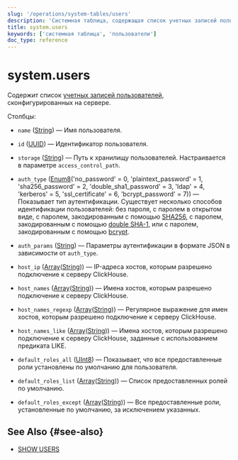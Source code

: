 ```yaml
---
slug: '/operations/system-tables/users'
description: 'Системная таблица, содержащая список учетных записей пользователей,'
title: system.users
keywords: ['системная таблица', 'пользователи']
doc_type: reference
---
```

# system.users

Содержит список [учетных записей пользователей](../../guides/sre/user-management/index.md#user-account-management), сконфигурированных на сервере.

Столбцы:
- `name` ([String](../../sql-reference/data-types/string.md)) — Имя пользователя.

- `id` ([UUID](../../sql-reference/data-types/uuid.md)) — Идентификатор пользователя.

- `storage` ([String](../../sql-reference/data-types/string.md)) — Путь к хранилищу пользователей. Настраивается в параметре `access_control_path`.

- `auth_type` ([Enum8](../../sql-reference/data-types/enum.md)('no_password' = 0, 'plaintext_password' = 1, 'sha256_password' = 2, 'double_sha1_password' = 3, 'ldap' = 4, 'kerberos' = 5, 'ssl_certificate' = 6, 'bcrypt_password' = 7)) — Показывает тип аутентификации. Существует несколько способов идентификации пользователей: без пароля, с паролем в открытом виде, с паролем, закодированным с помощью [SHA256](https://en.wikipedia.org/wiki/SHA-2), с паролем, закодированным с помощью [double SHA-1](https://en.wikipedia.org/wiki/SHA-1), или с паролем, закодированным с помощью [bcrypt](https://en.wikipedia.org/wiki/Bcrypt).

- `auth_params` ([String](../../sql-reference/data-types/string.md)) — Параметры аутентификации в формате JSON в зависимости от `auth_type`.

- `host_ip` ([Array](../../sql-reference/data-types/array.md)([String](../../sql-reference/data-types/string.md))) — IP-адреса хостов, которым разрешено подключение к серверу ClickHouse.

- `host_names` ([Array](../../sql-reference/data-types/array.md)([String](../../sql-reference/data-types/string.md))) — Имена хостов, которым разрешено подключение к серверу ClickHouse.

- `host_names_regexp` ([Array](../../sql-reference/data-types/array.md)([String](../../sql-reference/data-types/string.md))) — Регулярное выражение для имен хостов, которым разрешено подключение к серверу ClickHouse.

- `host_names_like` ([Array](../../sql-reference/data-types/array.md)([String](../../sql-reference/data-types/string.md))) — Имена хостов, которым разрешено подключение к серверу ClickHouse, заданные с использованием предиката LIKE.

- `default_roles_all` ([UInt8](/sql-reference/data-types/int-uint#integer-ranges)) — Показывает, что все предоставленные роли установлены по умолчанию для пользователя.

- `default_roles_list` ([Array](../../sql-reference/data-types/array.md)([String](../../sql-reference/data-types/string.md))) — Список предоставленных ролей по умолчанию.

- `default_roles_except` ([Array](../../sql-reference/data-types/array.md)([String](../../sql-reference/data-types/string.md))) — Все предоставленные роли, установленные по умолчанию, за исключением указанных.

## See Also {#see-also}

- [SHOW USERS](/sql-reference/statements/show#show-users)